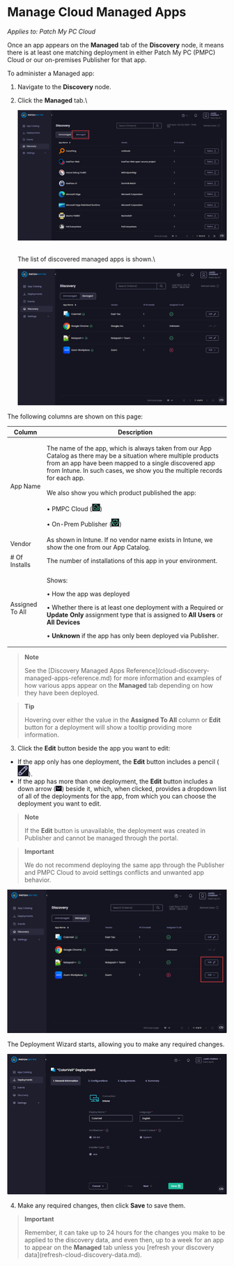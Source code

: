 # Manage Cloud Managed Apps

_Applies to: Patch My PC Cloud_

Once an app appears on the <strong>Managed</strong> tab of the <strong>Discovery</strong> node, it means there is at least one matching deployment in either Patch My PC (PMPC) Cloud or our on-premises Publisher for that app.

To administer a Managed app:

1. Navigate to the <strong>Discovery</strong> node.
2.  Click the <strong>Managed</strong> tab.\


    ![Clicking the “Managed” tab.](/_images/image-(397).png "Clicking the “Managed” tab.")

    \
    The list of discovered managed apps is shown.\


    ![“Managed” tab](/_images/image-(2123).png "“Managed” tab")

The following columns are shown on this page:

| Column          | Description                                                                                                                                                                                                                                                                                                                                                                                                                                                                                  |
| --------------- | -------------------------------------------------------------------------------------------------------------------------------------------------------------------------------------------------------------------------------------------------------------------------------------------------------------------------------------------------------------------------------------------------------------------------------------------------------------------------------------------- |
| App Name        | <p>The name of the app, which is always taken from our App Catalog as there may be a situation where multiple products from an app have been mapped to a single discovered app from Intune. In such cases, we show you the multiple records for each app.<br><br>We also show you which product published the app:<br><br>• PMPC Cloud (![](/_images/image-(2124).png ""))</p><p>• On-Prem Publisher (![](/_images/image-(2125).png ""))</p> |
| Vendor          | As shown in Intune. If no vendor name exists in Intune, we show the one from our App Catalog.                                                                                                                                                                                                                                                                                                                                                                                                |
| # Of Installs   | The number of installations of this app in your environment.                                                                                                                                                                                                                                                                                                                                                                                                                                 |
| Assigned To All | <p>Shows:</p><p>• How the app was deployed</p><p>• Whether there is at least one deployment with a Required or <strong>Update Only</strong> assignment type that is assigned to <strong>All Users</strong> or <strong>All Devices</strong></p><p>• <strong>Unknown</strong> if the app has only been deployed via Publisher.</p>                                                                                                                                                             |

<blockquote class="wp-block-quote">
<p><strong>Note</strong></p>
<p>See the [Discovery Managed Apps Reference](cloud-discovery-managed-apps-reference.md) for more information and examples of how various apps appear on the <strong>Managed</strong> tab depending on how they have been deployed.</p>
</blockquote>

<blockquote class="wp-block-quote">
<p><strong>Tip</strong></p>
<p>Hovering over either the value in the <strong>Assigned To All</strong> column or <strong>Edit</strong> button for a deployment will show a tooltip providing more information.</p>
</blockquote>

3. Click the <strong>Edit</strong> button beside the app you want to edit:

* If the app only has one deployment, the <strong>Edit</strong> button includes a pencil (![](/_images/image-(528).png "")).
* If the app has more than one deployment, the <strong>Edit</strong> button includes a down arrow (![](/_images/image-(529).png "")) beside it, which, when clicked, provides a dropdown list of all of the deployments for the app, from which you can choose the deployment you want to edit.

<blockquote class="wp-block-quote">
<p><strong>Note</strong></p>
<p>If the <strong>Edit</strong> button is unavailable, the deployment was created in Publisher and cannot be managed through the portal.</p>
</blockquote>

<blockquote class="wp-block-quote">
<p><strong>Important</strong></p>
<p>We do not recommend deploying the same app through the Publisher and PMPC Cloud to avoid settings conflicts and unwanted app behavior.</p>
</blockquote>

![Different styles of the “Edit” button](/_images/image-(2126).png "Different styles of the “Edit” button")

The Deployment Wizard starts, allowing you to make any required changes.

![Deployment Wizard starting](/_images/image-(531).png "Deployment Wizard starting")

4. Make any required changes, then click <strong>Save</strong> to save them.

<blockquote class="wp-block-quote">
<p><strong>Important</strong></p>
<p>Remember, it can take up to 24 hours for the changes you make to be applied to the discovery data, and even then, up to a week for an app to appear on the <strong>Managed</strong> tab unless you [refresh your discovery data](refresh-cloud-discovery-data.md).</p>
</blockquote>